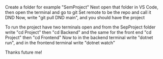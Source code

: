 Create a folder for example "SemProject"
Next open that folder in VS Code, then open the terminal and go to git
Set remote to be the repo and call it DND
Now, write "git pull DND main", and you should have the project

To run the project have two terminals open and from the SepProject folder write "cd Project" then "cd Backend" and the same for the front end "cd Project" then "cd Frontend"
Now to in the backend terminal write "dotnet run", and in the frontend terminal write "dotnet watch"

Thanks future me!
